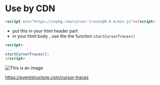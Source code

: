 # Use by CDN

``` html
<script src="https://unpkg.com/cursor-traces@0.0.4/min.js"></script>
```

- put this in your html header part
- in your html body , use the the function `startCursorTraces()`

```html
<script>
...
startCursorTraces();
</script>
```
![This is an image](https://payload.cargocollective.com/1/0/8955/14362679/cursor-traces.gif)

https://eventstructure.com/cursor-traces
